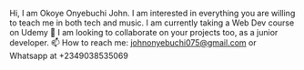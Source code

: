 Hi, I am Okoye Onyebuchi John.
I am interested in everything you are willing to teach me in both tech and music.
I am currently taking a Web Dev course on Udemy
💞️ I am looking to collaborate on your projects too, as a junior developer.
📫 How to reach me: johnonyebuchi075@gmail.com or  Whatsapp at +2349038535069

<!---
Buchi001/Buchi001 is a ✨ special ✨ repository because its `README.md` (this file) appears on your GitHub profile.
You can click the Preview link to take a look at your changes.
--->
